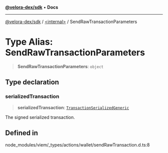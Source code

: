 [**@velora-dex/sdk**](../../README.md) • **Docs**

***

[@velora-dex/sdk](../../globals.md) / [\<internal\>](../README.md) / SendRawTransactionParameters

# Type Alias: SendRawTransactionParameters

> **SendRawTransactionParameters**: `object`

## Type declaration

### serializedTransaction

> **serializedTransaction**: [`TransactionSerializedGeneric`](TransactionSerializedGeneric.md)

The signed serialized transaction.

## Defined in

node\_modules/viem/\_types/actions/wallet/sendRawTransaction.d.ts:8

